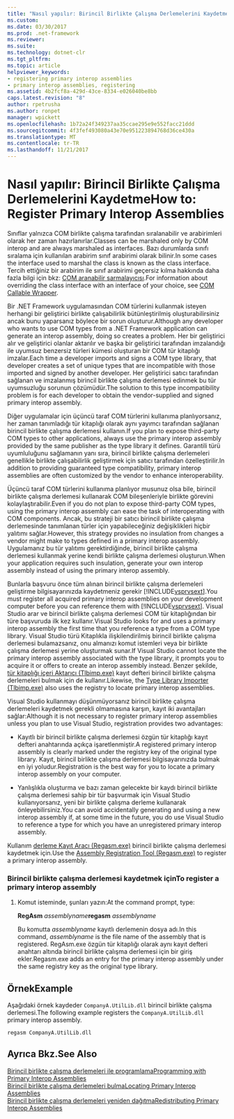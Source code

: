 ```yaml
---
title: "Nasıl yapılır: Birincil Birlikte Çalışma Derlemelerini Kaydetme"
ms.custom: 
ms.date: 03/30/2017
ms.prod: .net-framework
ms.reviewer: 
ms.suite: 
ms.technology: dotnet-clr
ms.tgt_pltfrm: 
ms.topic: article
helpviewer_keywords:
- registering primary interop assemblies
- primary interop assemblies, registering
ms.assetid: 4b2fcf8a-429d-43ce-8334-e026040be8bb
caps.latest.revision: "8"
author: rpetrusha
ms.author: ronpet
manager: wpickett
ms.openlocfilehash: 1b72a24f349237aa35ccae295e9e552facc21ddd
ms.sourcegitcommit: 4f3fef493080a43e70e951223894768d36ce430a
ms.translationtype: MT
ms.contentlocale: tr-TR
ms.lasthandoff: 11/21/2017
---
```

# <a name="how-to-register-primary-interop-assemblies"></a><span data-ttu-id="3822c-102">Nasıl yapılır: Birincil Birlikte Çalışma Derlemelerini Kaydetme</span><span class="sxs-lookup"><span data-stu-id="3822c-102">How to: Register Primary Interop Assemblies</span></span>
<span data-ttu-id="3822c-103">Sınıflar yalnızca COM birlikte çalışma tarafından sıralanabilir ve arabirimleri olarak her zaman hazırlanırlar.</span><span class="sxs-lookup"><span data-stu-id="3822c-103">Classes can be marshaled only by COM interop and are always marshaled as interfaces.</span></span> <span data-ttu-id="3822c-104">Bazı durumlarda sınıfı sıralama için kullanılan arabirim sınıf arabirimi olarak bilinir.</span><span class="sxs-lookup"><span data-stu-id="3822c-104">In some cases the interface used to marshal the class is known as the class interface.</span></span> <span data-ttu-id="3822c-105">Tercih ettiğiniz bir arabirim ile sınıf arabirimi geçersiz kılma hakkında daha fazla bilgi için bkz: [COM aranabilir sarmalayıcısı](../../../docs/framework/interop/com-callable-wrapper.md).</span><span class="sxs-lookup"><span data-stu-id="3822c-105">For information about overriding the class interface with an interface of your choice, see [COM Callable Wrapper](../../../docs/framework/interop/com-callable-wrapper.md).</span></span>  
  
 <span data-ttu-id="3822c-106">Bir .NET Framework uygulamasından COM türlerini kullanmak isteyen herhangi bir geliştirici birlikte çalışabilirlik bütünleştirilmiş oluşturabilirsiniz ancak bunu yaparsanız böylece bir sorun oluşturur.</span><span class="sxs-lookup"><span data-stu-id="3822c-106">Although any developer who wants to use COM types from a .NET Framework application can generate an interop assembly, doing so creates a problem.</span></span> <span data-ttu-id="3822c-107">Her bir geliştirici alır ve geliştirici olanlar aktarılır ve başka bir geliştirici tarafından imzalandığı ile uyumsuz benzersiz türleri kümesi oluşturan bir COM tür kitaplığı imzalar.</span><span class="sxs-lookup"><span data-stu-id="3822c-107">Each time a developer imports and signs a COM type library, that developer creates a set of unique types that are incompatible with those imported and signed by another developer.</span></span> <span data-ttu-id="3822c-108">Her geliştirici satıcı tarafından sağlanan ve imzalanmış birincil birlikte çalışma derlemesi edinmek bu tür uyumsuzluğu sorunun çözümüdür.</span><span class="sxs-lookup"><span data-stu-id="3822c-108">The solution to this type incompatibility problem is for each developer to obtain the vendor-supplied and signed primary interop assembly.</span></span>  
  
 <span data-ttu-id="3822c-109">Diğer uygulamalar için üçüncü taraf COM türlerini kullanıma planlıyorsanız, her zaman tanımladığı tür kitaplığı olarak aynı yayımcı tarafından sağlanan birincil birlikte çalışma derlemesi kullanın.</span><span class="sxs-lookup"><span data-stu-id="3822c-109">If you plan to expose third-party COM types to other applications, always use the primary interop assembly provided by the same publisher as the type library it defines.</span></span> <span data-ttu-id="3822c-110">Garantili türü uyumluluğunu sağlamanın yanı sıra, birincil birlikte çalışma derlemeleri genellikle birlikte çalışabilirlik geliştirmek için satıcı tarafından özelleştirilir.</span><span class="sxs-lookup"><span data-stu-id="3822c-110">In addition to providing guaranteed type compatibility, primary interop assemblies are often customized by the vendor to enhance interoperability.</span></span>  
  
 <span data-ttu-id="3822c-111">Üçüncü taraf COM türlerini kullanıma planlıyor musunuz olsa bile, birincil birlikte çalışma derlemesi kullanarak COM bileşenleriyle birlikte görevini kolaylaştırabilir.</span><span class="sxs-lookup"><span data-stu-id="3822c-111">Even if you do not plan to expose third-party COM types, using the primary interop assembly can ease the task of interoperating with COM components.</span></span> <span data-ttu-id="3822c-112">Ancak, bu strateji bir satıcı birincil birlikte çalışma derlemesinde tanımlanan türler için yapabileceğiniz değişiklikleri hiçbir yalıtımı sağlar.</span><span class="sxs-lookup"><span data-stu-id="3822c-112">However, this strategy provides no insulation from changes a vendor might make to types defined in a primary interop assembly.</span></span> <span data-ttu-id="3822c-113">Uygulamanız bu tür yalıtımı gerektirdiğinde, birincil birlikte çalışma derlemesi kullanmak yerine kendi birlikte çalışma derlemesi oluşturun.</span><span class="sxs-lookup"><span data-stu-id="3822c-113">When your application requires such insulation, generate your own interop assembly instead of using the primary interop assembly.</span></span>  
  
 <span data-ttu-id="3822c-114">Bunlarla başvuru önce tüm alınan birincil birlikte çalışma derlemeleri geliştirme bilgisayarınızda kaydetmeniz gerekir [!INCLUDE[vsprvsext](../../../includes/vsprvsext-md.md)].</span><span class="sxs-lookup"><span data-stu-id="3822c-114">You must register all acquired primary interop assemblies on your development computer before you can reference them with [!INCLUDE[vsprvsext](../../../includes/vsprvsext-md.md)].</span></span> <span data-ttu-id="3822c-115">Visual Studio arar ve birincil birlikte çalışma derlemesi COM tür kitaplığından bir türe başvuruda ilk kez kullanır.</span><span class="sxs-lookup"><span data-stu-id="3822c-115">Visual Studio looks for and uses a primary interop assembly the first time that you reference a type from a COM type library.</span></span> <span data-ttu-id="3822c-116">Visual Studio türü Kitaplıkla ilişkilendirilmiş birincil birlikte çalışma derlemesi bulamazsanız, onu almanızı komut istemleri veya bir birlikte çalışma derlemesi yerine oluşturmak sunar.</span><span class="sxs-lookup"><span data-stu-id="3822c-116">If Visual Studio cannot locate the primary interop assembly associated with the type library, it prompts you to acquire it or offers to create an interop assembly instead.</span></span> <span data-ttu-id="3822c-117">Benzer şekilde, [tür kitaplığı içeri Aktarıcı (Tlbimp.exe)](../../../docs/framework/tools/tlbimp-exe-type-library-importer.md) kayıt defteri birincil birlikte çalışma derlemeleri bulmak için de kullanır.</span><span class="sxs-lookup"><span data-stu-id="3822c-117">Likewise, the [Type Library Importer (Tlbimp.exe)](../../../docs/framework/tools/tlbimp-exe-type-library-importer.md) also uses the registry to locate primary interop assemblies.</span></span>  
  
 <span data-ttu-id="3822c-118">Visual Studio kullanmayı düşünmüyorsanız birincil birlikte çalışma derlemeleri kaydetmek gerekli olmamasına karşın, kayıt iki avantajları sağlar:</span><span class="sxs-lookup"><span data-stu-id="3822c-118">Although it is not necessary to register primary interop assemblies unless you plan to use Visual Studio, registration provides two advantages:</span></span>  
  
-   <span data-ttu-id="3822c-119">Kayıtlı bir birincil birlikte çalışma derlemesi özgün tür kitaplığı kayıt defteri anahtarında açıkça işaretlenmiştir.</span><span class="sxs-lookup"><span data-stu-id="3822c-119">A registered primary interop assembly is clearly marked under the registry key of the original type library.</span></span> <span data-ttu-id="3822c-120">Kayıt, birincil birlikte çalışma derlemesi bilgisayarınızda bulmak en iyi yoludur.</span><span class="sxs-lookup"><span data-stu-id="3822c-120">Registration is the best way for you to locate a primary interop assembly on your computer.</span></span>  
  
-   <span data-ttu-id="3822c-121">Yanlışlıkla oluşturma ve bazı zaman gelecekte bir kaydı birincil birlikte çalışma derlemesi sahip bir tür başvurmak için Visual Studio kullanıyorsanız, yeni bir birlikte çalışma derleme kullanarak önleyebilirsiniz.</span><span class="sxs-lookup"><span data-stu-id="3822c-121">You can avoid accidentally generating and using a new interop assembly if, at some time in the future, you do use Visual Studio to reference a type for which you have an unregistered primary interop assembly.</span></span>  
  
 <span data-ttu-id="3822c-122">Kullanım [derleme Kayıt Aracı (Regasm.exe)](../../../docs/framework/tools/regasm-exe-assembly-registration-tool.md) birincil birlikte çalışma derlemesi kaydetmek için.</span><span class="sxs-lookup"><span data-stu-id="3822c-122">Use the [Assembly Registration Tool (Regasm.exe)](../../../docs/framework/tools/regasm-exe-assembly-registration-tool.md) to register a primary interop assembly.</span></span>  
  
### <a name="to-register-a-primary-interop-assembly"></a><span data-ttu-id="3822c-123">Birincil birlikte çalışma derlemesi kaydetmek için</span><span class="sxs-lookup"><span data-stu-id="3822c-123">To register a primary interop assembly</span></span>  
  
1.  <span data-ttu-id="3822c-124">Komut isteminde, şunları yazın:</span><span class="sxs-lookup"><span data-stu-id="3822c-124">At the command prompt, type:</span></span>  
  
     <span data-ttu-id="3822c-125">**RegAsm** *assemblyname*</span><span class="sxs-lookup"><span data-stu-id="3822c-125">**regasm** *assemblyname*</span></span>  
  
     <span data-ttu-id="3822c-126">Bu komutta *assemblyname* kayıtlı derlemenin dosya adı.</span><span class="sxs-lookup"><span data-stu-id="3822c-126">In this command, *assemblyname* is the file name of the assembly that is registered.</span></span> <span data-ttu-id="3822c-127">RegAsm.exe özgün tür kitaplığı olarak aynı kayıt defteri anahtarı altında birincil birlikte çalışma derlemesi için bir giriş ekler.</span><span class="sxs-lookup"><span data-stu-id="3822c-127">Regasm.exe adds an entry for the primary interop assembly under the same registry key as the original type library.</span></span>  
  
## <a name="example"></a><span data-ttu-id="3822c-128">Örnek</span><span class="sxs-lookup"><span data-stu-id="3822c-128">Example</span></span>  
 <span data-ttu-id="3822c-129">Aşağıdaki örnek kaydeder `CompanyA.UtilLib.dll` birincil birlikte çalışma derlemesi.</span><span class="sxs-lookup"><span data-stu-id="3822c-129">The following example registers the `CompanyA.UtilLib.dll` primary interop assembly.</span></span>  
  
```  
regasm CompanyA.UtilLib.dll  
```  
  
## <a name="see-also"></a><span data-ttu-id="3822c-130">Ayrıca Bkz.</span><span class="sxs-lookup"><span data-stu-id="3822c-130">See Also</span></span>  
 [<span data-ttu-id="3822c-131">Birincil birlikte çalışma derlemeleri ile programlama</span><span class="sxs-lookup"><span data-stu-id="3822c-131">Programming with Primary Interop Assemblies</span></span>](http://msdn.microsoft.com/en-us/306fa1d6-0703-4004-9e93-d0a57f1be81e)  
 [<span data-ttu-id="3822c-132">Birincil birlikte çalışma derlemeleri bulma</span><span class="sxs-lookup"><span data-stu-id="3822c-132">Locating Primary Interop Assemblies</span></span>](http://msdn.microsoft.com/en-us/d6768e4b-cd80-414d-a4f8-05d979eb393b)  
 [<span data-ttu-id="3822c-133">Birincil birlikte çalışma derlemeleri yeniden dağıtma</span><span class="sxs-lookup"><span data-stu-id="3822c-133">Redistributing Primary Interop Assemblies</span></span>](http://msdn.microsoft.com/en-us/e76384f0-d631-474c-bdbd-13884cba0265)
